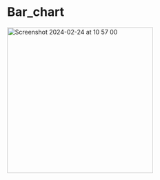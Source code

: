 # Bar_chart

<img width="338" alt="Screenshot 2024-02-24 at 10 57 00" src="https://github.com/hensal/Bar_chart_Flutter/assets/34022713/2408c21b-3d27-4b11-a78a-906d7b35462a">
